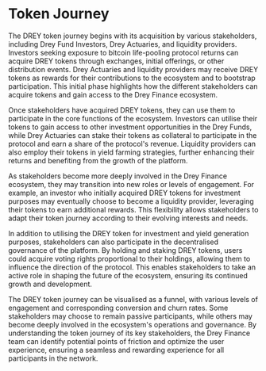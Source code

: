 # Token Journey

The DREY token journey begins with its acquisition by various stakeholders, including Drey Fund Investors, Drey Actuaries, and liquidity providers. Investors seeking exposure to bitcoin life-pooling protocol returns can acquire DREY tokens through exchanges, initial offerings, or other distribution events. Drey Actuaries and liquidity providers may receive DREY tokens as rewards for their contributions to the ecosystem and to bootstrap participation. This initial phase highlights how the different stakeholders can acquire tokens and gain access to the Drey Finance ecosystem.

Once stakeholders have acquired DREY tokens, they can use them to participate in the core functions of the ecosystem. Investors can utilise their tokens to gain access to other investment opportunities in the Drey Funds, while Drey Actuaries can stake their tokens as collateral to participate in the protocol and earn a share of the protocol's revenue. Liquidity providers can also employ their tokens in yield farming strategies, further enhancing their returns and benefiting from the growth of the platform.

As stakeholders become more deeply involved in the Drey Finance ecosystem, they may transition into new roles or levels of engagement. For example, an investor who initially acquired DREY tokens for investment purposes may eventually choose to become a liquidity provider, leveraging their tokens to earn additional rewards. This flexibility allows stakeholders to adapt their token journey according to their evolving interests and needs.

In addition to utilising the DREY token for investment and yield generation purposes, stakeholders can also participate in the decentralised governance of the platform. By holding and staking DREY tokens, users could acquire voting rights proportional to their holdings, allowing them to influence the direction of the protocol. This enables stakeholders to take an active role in shaping the future of the ecosystem, ensuring its continued growth and development.

The DREY token journey can be visualised as a funnel, with various levels of engagement and corresponding conversion and churn rates. Some stakeholders may choose to remain passive participants, while others may become deeply involved in the ecosystem's operations and governance. By understanding the token journey of its key stakeholders, the Drey Finance team can identify potential points of friction and optimize the user experience, ensuring a seamless and rewarding experience for all participants in the network.
